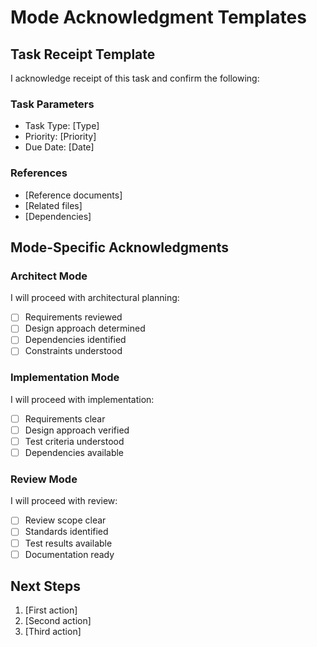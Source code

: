 # Mode Acknowledgment Templates

## Task Receipt Template

I acknowledge receipt of this task and confirm the following:

### Task Parameters

- Task Type: [Type]
- Priority: [Priority]
- Due Date: [Date]

### References

- [Reference documents]
- [Related files]
- [Dependencies]

## Mode-Specific Acknowledgments

### Architect Mode

I will proceed with architectural planning:

- [ ] Requirements reviewed
- [ ] Design approach determined
- [ ] Dependencies identified
- [ ] Constraints understood

### Implementation Mode

I will proceed with implementation:

- [ ] Requirements clear
- [ ] Design approach verified
- [ ] Test criteria understood
- [ ] Dependencies available

### Review Mode

I will proceed with review:

- [ ] Review scope clear
- [ ] Standards identified
- [ ] Test results available
- [ ] Documentation ready

## Next Steps

1. [First action]
2. [Second action]
3. [Third action]
